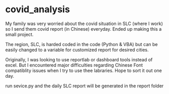 # covid_analysis
My family was very worried about the covid situation in SLC (where I work) so I send them covid report (in Chinese) everyday. Ended up making this a small project.

The region, SLC, is harded coded in the code (Python & VBA) but can be easily changed to a variable for customized report for desired cities.

Originally, I was looking to use reportlab or dashboard tools instead of excel. But I encountered major difficulties regarding Chinese Font compatiblity issues when I try to use thee labraries. Hope to sort it out one day.

run sevice.py and the daily SLC report will be generated in the report folder
